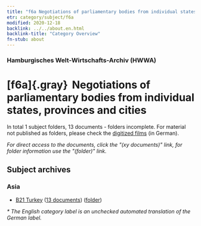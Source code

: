 ```yaml
---
title: "f6a Negotiations of parliamentary bodies from individual states, provinces and cities"
etr: category/subject/f6a
modified: 2020-12-18
backlink: ../../about.en.html
backlink-title: "Category Overview"
fn-stub: about
---
```


### Hamburgisches Welt-Wirtschafts-Archiv (HWWA)
# [f6a]{.gray}&#8201; Negotiations of parliamentary bodies from individual states, provinces and cities&#160; 





In total 1 subject folders, 13 documents - folders incomplete.
For material not published as folders, please check the [digitized films](/film/h1_sh) (in German).

_For direct access to the documents, click the "(xy documents)" link, for folder information use the "(folder)" link._

## Subject archives



### Asia

- [B21 Turkey](../../../geo/about.en.html#B21) (<a href="https://dfg-viewer.de/show/?tx_dlf[id]=https://pm20.zbw.eu/mets/sh/1411xx/141111/1444xx/144446/public.mets.en.xml" target="_blank">13 documents</a>) ([folder](http://purl.org/pressemappe20/folder/sh/141111,144446))


_* The English category label is an unchecked automated translation of the German label._

